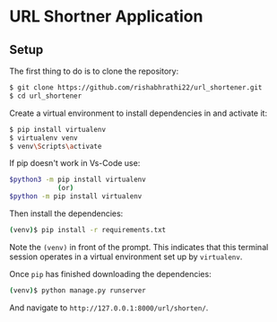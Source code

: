 # URL Shortner Application

## Setup

The first thing to do is to clone the repository:

```sh
$ git clone https://github.com/rishabhrathi22/url_shortener.git
$ cd url_shortener
```

Create a virtual environment to install dependencies in and activate it:

```sh
$ pip install virtualenv
$ virtualenv venv
$ venv\Scripts\activate
```

If pip doesn't work in Vs-Code use:

```sh
$python3 -m pip install virtualenv
            (or)
$python -m pip install virtualenv
```

Then install the dependencies:

```sh
(venv)$ pip install -r requirements.txt
```
Note the `(venv)` in front of the prompt. This indicates that this terminal
session operates in a virtual environment set up by `virtualenv`.

Once `pip` has finished downloading the dependencies:
```sh
(venv)$ python manage.py runserver
```
And navigate to `http://127.0.0.1:8000/url/shorten/`.

